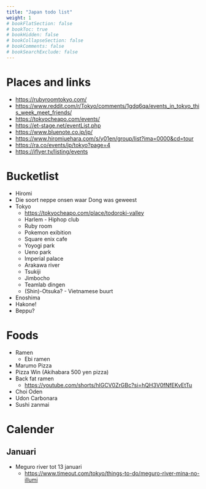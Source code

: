 ```yaml
---
title: "Japan todo list"
weight: 1
# bookFlatSection: false
# bookToc: true
# bookHidden: false
# bookCollapseSection: false
# bookComments: false
# bookSearchExclude: false
---
```


# Places and links
- https://rubyroomtokyo.com/
- https://www.reddit.com/r/Tokyo/comments/1gdq6qa/events_in_tokyo_this_week_meet_friends/
- https://tokyocheapo.com/events/
- https://et-stage.net/eventList.php
- https://www.bluenote.co.jp/jp/
- https://www.hiromiuehara.com/s/y01en/group/list?ima=0000&cd=tour
- https://ra.co/events/jp/tokyo?page=4
- https://iflyer.tv/listing/events

# Bucketlist
- Hiromi
- Die soort neppe onsen waar Dong was geweest
- Tokyo
    - https://tokyocheapo.com/place/todoroki-valley
    - Harlem - Hiphop club
    - Ruby room
    - Pokemon exibition
    - Square enix cafe
    - Yoyogi park
    - Ueno park
    - Imperial palace
    - Arakawa river
    - Tsukiji
    - Jimbocho
    - Teamlab dingen
    - (Shin)-Otsuka? - Vietnamese buurt
- Enoshima
- Hakone!
- Beppu?

# Foods
- Ramen
    - Ebi ramen
- Marumo Pizza
- Pizza Win (Akihabara 500 yen pizza)
- Back fat ramen
    - https://youtube.com/shorts/hIGCV0ZrGBc?si=hQH3V0fNfEKvEtTu
- Choi Oden
- Udon Carbonara
- Sushi zanmai

# Calender
## Januari
- Meguro river tot 13 januari
    - https://www.timeout.com/tokyo/things-to-do/meguro-river-mina-no-illumi
